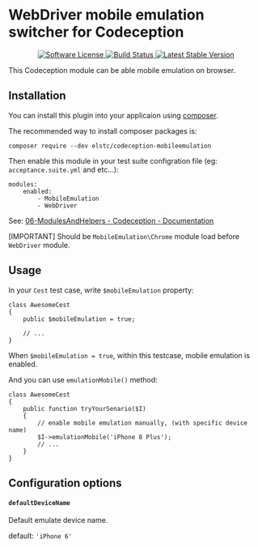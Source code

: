 # WebDriver mobile emulation switcher for Codeception

<p align="center">
    <a href="LICENSE.txt" target="_blank">
        <img alt="Software License" src="https://img.shields.io/badge/license-MIT-brightgreen.svg?style=flat-square">
    </a>
    <a href="https://travis-ci.org/nojimage/codeception-mobileemulation" target="_blank">
        <img alt="Build Status" src="https://img.shields.io/travis/nojimage/codeception-mobileemulation/master.svg?style=flat-square">
    </a>
    <a href="https://packagist.org/packages/elstc/codeception-mobileemulation" target="_blank">
        <img alt="Latest Stable Version" src="https://img.shields.io/packagist/v/elstc/codeception-mobileemulation.svg?style=flat-square">
    </a>
</p>

This Codeception module can be able mobile emulation on browser.

## Installation

You can install this plugin into your applicaion using [composer](http://getcomposer.org).

The recommended way to install composer packages is:

```
composer require --dev elstc/codeception-mobileemulation
```


Then enable this module in your test suite configration file (eg: `acceptance.suite.yml` and etc...):

```
modules:
    enabled:
        - MobileEmulation
        - WebDriver
```

See: [06-ModulesAndHelpers - Codeception - Documentation](http://codeception.com/docs/06-ModulesAndHelpers)

[IMPORTANT] Should be `MobileEmulation\Chrome` module load before `WebDriver` module.

## Usage

In your `Cest` test case, write `$mobileEmulation` property:

```(php)
class AwesomeCest
{
    public $mobileEmulation = true;

    // ...
}
```

When `$mobileEmulation = true`, within this testcase, mobile emulation is enabled.

And you can use `emulationMobile()` method:

```(php)
class AwesomeCest
{
    public function tryYourSenario($I)
    {
        // enable mobile emulation manually, (with specific device name)
        $I->emulationMobile('iPhone 8 Plus');
        // ...
    }
}
```

## Configuration options

#### `defaultDeviceName`

Default emulate device name.

default: `'iPhone 6'`
